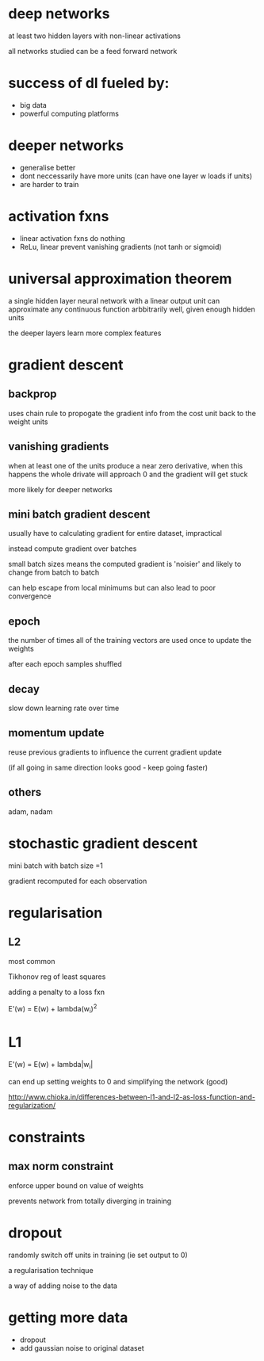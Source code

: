 # deep networks
at least two hidden layers with non-linear activations

all networks studied can be a feed forward network

# success of dl fueled by: 
* big data
* powerful computing platforms

# deeper networks
* generalise better
* dont neccessarily have more units (can have one layer w loads if units)
* are harder to train

# activation fxns
* linear activation fxns do nothing
* ReLu, linear prevent vanishing gradients (not tanh or sigmoid)

# universal approximation theorem 
a single hidden layer neural network with a linear output unit can approximate any continuous function arbbitrarily well, given enough hidden units

the deeper layers learn more complex features

# gradient descent
## backprop 
uses chain rule to propogate the gradient info from the cost unit back to the weight units

## vanishing gradients
when at least one of the units produce a near zero derivative, when this happens the whole drivate will approach 0 and the gradient will get stuck

more likely for deeper networks

## mini batch gradient descent
usually have to calculating gradient for entire dataset, impractical

instead compute gradient over batches

small batch sizes means the computed gradient is 'noisier' and likely to change from batch to batch

can help escape from local minimums but can also lead to poor convergence

## epoch
the number of times all of the training vectors are used once to update the weights

after each epoch samples shuffled 

## decay
slow down learning rate over time

## momentum update
reuse previous gradients to influence the current gradient update

(if all going in same direction looks good - keep going faster)

## others 
adam, nadam


# stochastic gradient descent
mini batch with batch size =1 

gradient recomputed for each observation


# regularisation
## L2 
most common

Tikhonov reg of least squares 

adding a penalty to a loss fxn

E'(w) = E(w) + lambda(w<sub>i</sub>)<sup>2</sup>

# L1
E'(w) = E(w) + lambda|w<sub>i</sub>|

can end up setting weights to 0 and simplifying the network (good)

http://www.chioka.in/differences-between-l1-and-l2-as-loss-function-and-regularization/

# constraints
## max norm constraint
enforce upper bound on value of weights

prevents network from totally diverging in training

# dropout
randomly switch off units in training (ie set output to 0) 

a regularisation technique

a way of adding noise to the data

# getting more data
* dropout 
* add gaussian noise to original dataset

